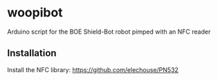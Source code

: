 # woopibot
Arduino script for the BOE Shield-Bot robot pimped with an NFC reader

## Installation

Install the NFC library: https://github.com/elechouse/PN532